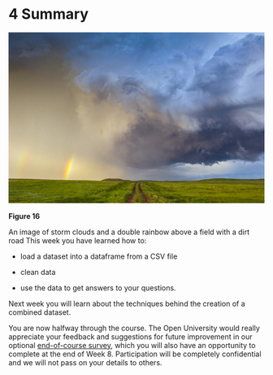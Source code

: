 # 4 Summary



![figure images/ou_futurelearn_learn_to_code_fig_1052.jpg](images/ou_futurelearn_learn_to_code_fig_1052.jpg)


__Figure 16__

An image of storm clouds and a double rainbow above a field with a dirt road 
This week you have learned how to: 

* load a dataset into a dataframe from a CSV file

* clean data

* use the data to get answers to your questions.

Next week you will learn about the techniques behind the creation of a combined dataset. 

You are now halfway through the course. The Open University would really appreciate your feedback and suggestions for future improvement in our optional [end-of-course survey](https://www.surveymonkey.co.uk/r/BOCENDlearntocode), which you will also have an opportunity to complete at the end of Week 8. Participation will be completely confidential and we will not pass on your details to others.

